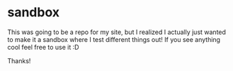 # sandbox

This was going to be a repo for my site, but I realized I actually just wanted to make it a sandbox where I test different things out! If you see anything cool feel free to use it :D 

Thanks!
